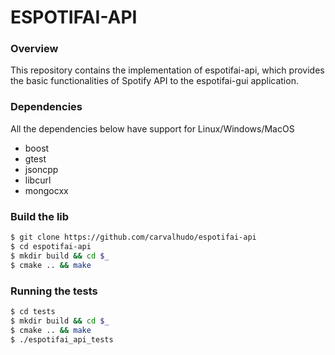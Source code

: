 # ESPOTIFAI-API

### Overview

This repository contains the implementation of espotifai-api, which provides the basic
functionalities of Spotify API to the espotifai-gui application.

### Dependencies

All the dependencies below have support for Linux/Windows/MacOS

- boost
- gtest
- jsoncpp
- libcurl
- mongocxx

### Build the lib

```bash
$ git clone https://github.com/carvalhudo/espotifai-api
$ cd espotifai-api
$ mkdir build && cd $_
$ cmake .. && make
```

### Running the tests

```bash
$ cd tests
$ mkdir build && cd $_
$ cmake .. && make
$ ./espotifai_api_tests
```
